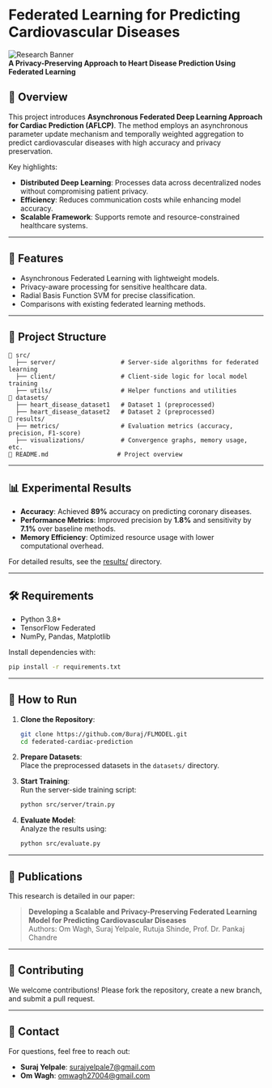 # Federated Learning for Predicting Cardiovascular Diseases

![Research Banner](https://via.placeholder.com/1000x200)  
**A Privacy-Preserving Approach to Heart Disease Prediction Using Federated Learning**

## 📖 Overview

This project introduces **Asynchronous Federated Deep Learning Approach for Cardiac Prediction (AFLCP)**. The method employs an asynchronous parameter update mechanism and temporally weighted aggregation to predict cardiovascular diseases with high accuracy and privacy preservation.

Key highlights:  
- **Distributed Deep Learning**: Processes data across decentralized nodes without compromising patient privacy.  
- **Efficiency**: Reduces communication costs while enhancing model accuracy.  
- **Scalable Framework**: Supports remote and resource-constrained healthcare systems.

---

## 🧪 Features

- Asynchronous Federated Learning with lightweight models.  
- Privacy-aware processing for sensitive healthcare data.  
- Radial Basis Function SVM for precise classification.  
- Comparisons with existing federated learning methods.  

---

## 📂 Project Structure

```plaintext
📁 src/
  ├── server/                  # Server-side algorithms for federated learning
  ├── client/                  # Client-side logic for local model training
  ├── utils/                   # Helper functions and utilities
📁 datasets/
  ├── heart_disease_dataset1   # Dataset 1 (preprocessed)
  ├── heart_disease_dataset2   # Dataset 2 (preprocessed)
📁 results/
  ├── metrics/                 # Evaluation metrics (accuracy, precision, F1-score)
  ├── visualizations/          # Convergence graphs, memory usage, etc.
📄 README.md                   # Project overview
```

---

## 📊 Experimental Results

- **Accuracy**: Achieved **89%** accuracy on predicting coronary diseases.  
- **Performance Metrics**: Improved precision by **1.8%** and sensitivity by **7.1%** over baseline methods.  
- **Memory Efficiency**: Optimized resource usage with lower computational overhead.

For detailed results, see the [results/](results/) directory.

---

## 🛠️ Requirements

- Python 3.8+
- TensorFlow Federated
- NumPy, Pandas, Matplotlib

Install dependencies with:

```bash
pip install -r requirements.txt
```

---

## 🚀 How to Run

1. **Clone the Repository**:

    ```bash
    git clone https://github.com/8uraj/FLMODEL.git
    cd federated-cardiac-prediction
    ```

2. **Prepare Datasets**:  
   Place the preprocessed datasets in the `datasets/` directory.

3. **Start Training**:  
   Run the server-side training script:

    ```bash
    python src/server/train.py
    ```

4. **Evaluate Model**:  
   Analyze the results using:

    ```bash
    python src/evaluate.py
    ```

---

## 📄 Publications

This research is detailed in our paper:  
> **Developing a Scalable and Privacy-Preserving Federated Learning Model for Predicting Cardiovascular Diseases**  
> Authors: Om Wagh, Suraj Yelpale, Rutuja Shinde, Prof. Dr. Pankaj Chandre

---

## 🌟 Contributing

We welcome contributions! Please fork the repository, create a new branch, and submit a pull request.

---

## 📧 Contact

For questions, feel free to reach out:   
- **Suraj Yelpale**: [surajyelpale7@gmail.com](mailto:surajyelpale7@gmail.com)
- **Om Wagh**: [omwagh27004@gmail.com](mailto:omwagh27004@gmail.com) 
